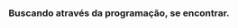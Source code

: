 ### Buscando através da programação, se encontrar.

<!--
**WZDondoni/WZDondoni** is a ✨ _special_ ✨ repository because its `README.md` (this file) appears on your GitHub profile.

Here are some ideas to get you started:
  
  
- 🔭 I’m currently working on Controller, on City hall.
- 🌱 I’m currently learning Git/GitHub, C# and Java.
- 👯 I’m looking to collaborate on where my little knowledge adds to something :raising_hand_man:.
- 🤔 I’m looking for help with how to add so much knowledge in a short time.
- 💬 Ask me about Controller, administrative tenders and contracts an how City hall works.
- 📫 How to reach me: 
  :link:edin https://www.linkedin.com/in/adm-watiley-zanelato-dondoni-681584b7/
  :envelope_with_arrow: adm.watileyzd@hotmail.com
- 😄 Pronouns: He
- ⚡ Fun fact: I'm funny being a not funny person :trollface:
- :leo: :rainbow_flag: :video_game: :man_cook: :books: :wine_glass: :beach_umbrella:
  :cheese: :dove: :fist_raised: :family_man_woman_girl: :motor_scooter: :peanuts: 

-->
